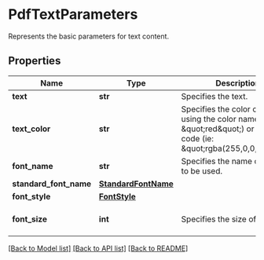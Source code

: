 # PdfTextParameters

Represents the basic parameters for text content.
## Properties
Name | Type | Description | Notes
------------ | ------------- | ------------- | -------------
**text** | **str** | Specifies the text. | [optional] 
**text_color** | **str** | Specifies the color of the text, using the color name (ie: \&quot;red\&quot;) or its RGBa code (ie: \&quot;rgba(255,0,0,1)\&quot;). | [optional] [default to 'black']
**font_name** | **str** | Specifies the name of the font to be used. | [optional] 
**standard_font_name** | [**StandardFontName**](StandardFontName.md) |  | [optional] 
**font_style** | [**FontStyle**](FontStyle.md) |  | [optional] 
**font_size** | **int** | Specifies the size of the font. | [optional] [default to 11]

[[Back to Model list]](../README.md#documentation-for-models) [[Back to API list]](../README.md#documentation-for-api-endpoints) [[Back to README]](../README.md)


